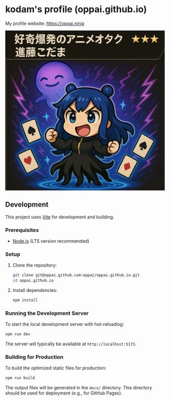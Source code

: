 # kodam's profile (oppai.github.io)

My profile website: https://oppai.ninja

<img src="./public/assets/golden-image.png" width="600">

## Development

This project uses [Vite](https://vitejs.dev/) for development and building.

### Prerequisites

*   [Node.js](https://nodejs.org/) (LTS version recommended)

### Setup

1.  Clone the repository:
    ```bash
    git clone git@oppai.github.com:oppai/oppai.github.io.git
    cd oppai.github.io
    ```
2.  Install dependencies:
    ```bash
    npm install
    ```

### Running the Development Server

To start the local development server with hot-reloading:

```bash
npm run dev
```

The server will typically be available at `http://localhost:5173`.

### Building for Production

To build the optimized static files for production:

```bash
npm run build
```

The output files will be generated in the `docs/` directory. This directory should be used for deployment (e.g., for GitHub Pages).
